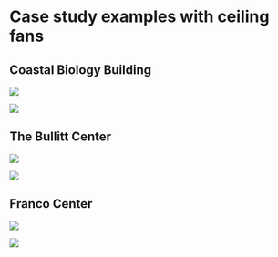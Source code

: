 # Case study examples with ceiling fans

## Coastal Biology Building

![](<../.gitbook/assets/0 (21).png>)



![](<../.gitbook/assets/1 (20).png>)



## The Bullitt Center

![](<../.gitbook/assets/2 (10).png>)



![](<../.gitbook/assets/3 (5).png>)



## Franco Center

![](<../.gitbook/assets/4 (2).png>)



![](<../.gitbook/assets/5 (9).png>)
